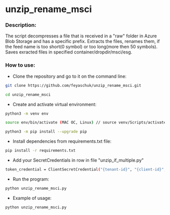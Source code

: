 ﻿# unzip_rename_msci

### Description:

The script decompresses a file that is received in a "raw" folder in Azure Blob Storage and has a specific prefix.
Extracts the files, renames them, if the feed name is too short(0 symbol) or too long(more then 50 symbols). Saves exracted files in specified container/dropdir/msci/esg. 


### How to use: 
* Clone the repository and go to it on the command line:

```bash
git clone https://github.com/feyaschuk/unzip_rename_msci.git
```
```bash
cd unzip_rename_msci
```

* Create and activate virtual environment:
```bash
python3 -m venv env
```
```bash
source env/bin/activate (MAC OC, Linux) // source venv/Scripts/activate (Windows)
```
```bash
python3 -m pip install --upgrade pip
```

* Install dependencies from requirements.txt file:
```bash
pip install -r requirements.txt
```

* Add your SecretCredentials in row in file "unzip_if_multiple.py"
```bash
token_credential = ClientSecretCredential("{tenant-id}", "{client-id}", "{client-secret}"
```

* Run the program:
```bash
python unzip_rename_msci.py
```
* Example of usage:
```bash
python unzip_rename_msci.py
```
